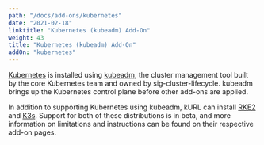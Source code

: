 ```yaml
---
path: "/docs/add-ons/kubernetes"
date: "2021-02-18"
linktitle: "Kubernetes (kubeadm) Add-On"
weight: 43
title: "Kubernetes (kubeadm) Add-On"
addOn: "kubernetes"
---
```


[Kubernetes](https://kubernetes.io/) is installed using [kubeadm](https://kubernetes.io/docs/reference/setup-tools/kubeadm/kubeadm/), the cluster management tool built by the core Kubernetes team and owned by sig-cluster-lifecycle.
kubeadm brings up the Kubernetes control plane before other add-ons are applied.

In addition to supporting Kubernetes using kubeadm, kURL can install [RKE2](/docs/add-ons/rke2) and [K3s](/docs/add-ons/k3s). Support for both of these distributions is in beta, and more information on limitations and instructions can be found on their respective add-on pages.
